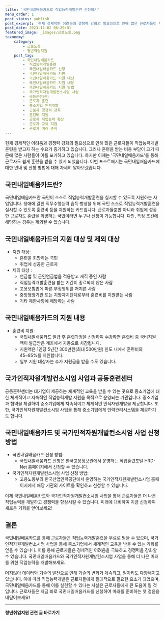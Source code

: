 ```yaml
---
title: '국민내일배움카드로 직업능력개발훈련 신청하기'
menu_order: 1
post_status: publish
post_excerpt: '현재 경제적인 어려움과 경쟁력 강화의 필요성으로 인해 많은 근로자들이 직업능력개발훈련을 받고자 하는 수요가 증가하고 있습니다. 그러나 훈련을 받는 비용 부담이 크기 때문에 많은 사람들이 이를 포기하고 있습니다. 하지만 이제는  국민내일배움카드 를 통해 근로자도 쉽게 훈련을 받을 수 있게 되었습니다. 이번 포스트에서는 국민내일배움카드에 대한 안내 및 신청 방법에 대해 자세히 알아보겠습니다.'
post_date: 2023-11-02 06:29:01
featured_image: _images/근로노동.png
taxonomy:
    category:
        - 근로노동
        - 청년취업지원
    post_tag:
        - 국민내일배움카드
        -  직업능력개발훈련
        -  국민내일배움카드 신청
        -  국민내일배움카드 지원
        -  국민내일배움카드 지원 대상
        -  국민내일배움카드 지원 내용
        -  국민내일배움카드 지원 방법
        -  국가인적자원개발컨소시엄 사업
        -  공동훈련센터
        -  근로자 훈련
        -  중소기업 인력개발
        -  근로자 경쟁력 강화
        -  훈련비 지원
        -  근로자 직업능력 향상
        -  근로자 교육 지원
        -  근로자 미래 준비
---
```




현재 경제적인 어려움과 경쟁력 강화의 필요성으로 인해 많은 근로자들이 직업능력개발훈련을 받고자 하는 수요가 증가하고 있습니다. 그러나 훈련을 받는 비용 부담이 크기 때문에 많은 사람들이 이를 포기하고 있습니다. 하지만 이제는 '국민내일배움카드'를 통해 근로자도 쉽게 훈련을 받을 수 있게 되었습니다. 이번 포스트에서는 국민내일배움카드에 대한 안내 및 신청 방법에 대해 자세히 알아보겠습니다.

## 국민내일배움카드란?

국민내일배움카드란 국민이 스스로 직업능력개발훈련을 실시할 수 있도록 지원하는 사업입니다. 생애에 걸친 직무수행능력 습득·향상을 위해 국민 스스로 직업능력개발훈련을 실시할 수 있도록 훈련비 등을 지원하는 카드입니다. 근로자들뿐만 아니라 취업에 성공한 근로자도 훈련을 희망하는 국민이라면 누구나 신청이 가능합니다. 다만, 특정 조건에 해당하는 경우는 제외될 수 있습니다.

## 국민내일배움카드의 지원 대상 및 제외 대상

- 지원 대상:
  - 훈련을 희망하는 국민
  - 취업에 성공한 근로자
- 제외 대상 :
  - 연금법 및 군인연금법을 적용받고 재직 중인 사람
  - 직업능력개발훈련을 받는 기간이 종료되지 않은 사람
  - 고용보험법에 따른 부정행위를 저지른 사람
  - 중앙행정기관 또는 지방자치단체로부터 훈련비를 지원받는 사람
  - 기타 제한사항에 해당하는 사람

## 국민내일배움카드의 지원 내용

- 훈련비 지원:
  - 국민내일배움카드 발급 후 훈련과정을 신청하여 수강하면 훈련비 중 국비지원액이 발급받은 계좌에서 자동으로 차감됩니다.
  - 지원액은 1인당 5년간 300만원(최대 500만원) 한도 내에서 훈련비의 45~85%를 지원합니다.
  - 일부 지원 대상자는 추가 지원금을 받을 수도 있습니다.

## 국가인적자원개발컨소시엄 사업과 공동훈련센터

공동훈련센터는 대기업이 제공하는 체계적인 교육을 받을 수 있는 곳으로 중소기업에 대한 체계적이고 지속적인 직업능력개발 지원을 목적으로 운영되는 기관입니다. 중소기업과 협약을 체결하여 중소기업에게 지속적이고 체계적인 인적자원개발을 제공합니다. 또한, 국가인적자원개발컨소시엄 사업을 통해 중소기업에게 인력관리시스템을 제공하기도 합니다.

## 국민내일배움카드 및 국가인적자원개발컨소시엄 사업 신청 방법

- 국민내일배움카드 신청 방법:
  - 국민내일배움카드 신청은 한국고용정보원에서 운영하는 직업훈련포털 HRD-Net 홈페이지에서 신청할 수 있습니다.
- 국가인적자원개발컨소시엄 사업 신청 방법:
  - 고용노동부와 한국산업인력공단에서 운영하는 국가인적자원개발컨소시엄 홈페이지에서 해당 기관의 사이트를 확인하고 신청할 수 있습니다.

이제 국민내일배움카드와 국가인적자원개발컨소시엄 사업을 통해 근로자들은 더 나은 직업능력을 개발하고 경쟁력을 향상시킬 수 있습니다. 미래에 대비하여 지금 신청하여 새로운 기회를 얻어보세요!

## 결론

국민내일배움카드를 통해 근로자들은 직업능력개발훈련을 무료로 받을 수 있으며, 국가인적자원개발컨소시엄 사업을 통해 중소기업에서 체계적인 교육을 받을 수 있는 기회를 얻을 수 있습니다. 이를 통해 근로자들은 경제적인 어려움을 극복하고 경쟁력을 강화할 수 있습니다. 국민내일배움카드와 국가인적자원개발컨소시엄 사업을 통해 더 나은 미래를 위한 직업능력을 개발해보세요.

머지않아 데이터와 기술의 발전으로 인해 기술의 변화가 계속되고, 일자리도 다양해지고 있습니다. 이에 따라 직업능력개발은 근로자들에게 절대적으로 필요한 요소가 되었으며, 국민내일배움카드를 통해 이를 실현할 수 있다는 사실은 근로자들에게 큰 도움이 될 것입니다. 근로자들은 지금 바로 국민내일배움카드를 신청하여 미래를 준비하는 첫 걸음을 내딛어보세요!
<!-- wp:separator -->
<hr class="wp-block-separator has-alpha-channel-opacity"/>
<!-- /wp:separator -->

<!-- wp:group {"backgroundColor":"base","layout":{"type":"constrained"}} -->
<div class="wp-block-group has-base-background-color has-background"><!-- wp:paragraph {"align":"center","fontSize":"medium"} -->
<p class="has-text-align-center has-large-font-size"><strong>청년취업지원 관련 글 바로가기</strong></p>
<!-- /wp:paragraph -->


<!-- wp:latest-posts {"categories":[{"id":12739,"count":19,"description":"","link":"https://uknowlaw.com/category/%ec%b2%ad%eb%85%84%ec%b7%a8%ec%97%85%ec%a7%80%ec%9b%90/","name":"청년취업지원","slug":"청년취업지원","taxonomy":"category","parent":0,"meta":[],"_links":{"self":[{"href":"https://uknowlaw.com/wp-json/wp/v2/categories/12739"}],"collection":[{"href":"https://uknowlaw.com/wp-json/wp/v2/categories"}],"about":[{"href":"https://uknowlaw.com/wp-json/wp/v2/taxonomies/category"}],"wp:post_type":[{"href":"https://uknowlaw.com/wp-json/wp/v2/posts?categories=12739"}],"curies":[{"name":"wp","href":"https://api.w.org/{rel}","templated":true}]}}],"postsToShow":100,"excerptLength":28,"postLayout":"grid","columns":2,"featuredImageAlign":"left","featuredImageSizeSlug":"large","fontSize":18px} /--></div>
<!-- /wp:group -->